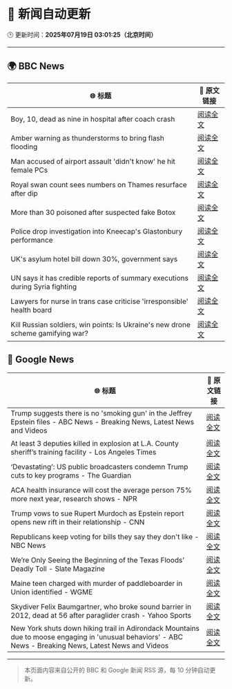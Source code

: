 # 🧠 新闻自动更新

🕒 更新时间：**2025年07月19日 03:01:25（北京时间）**

---

## 🌍 BBC News

| 🌐 标题 | 🔗 原文链接 |
|--------|-------------|
| Boy, 10, dead as nine in hospital after coach crash | [阅读全文](https://www.bbc.com/news/articles/cvg98l9x0j0o) |
| Amber warning as thunderstorms to bring flash flooding | [阅读全文](https://www.bbc.com/news/articles/c8j1nvp9440o) |
| Man accused of airport assault 'didn't know' he hit female PCs | [阅读全文](https://www.bbc.com/news/articles/clylqpzqezlo) |
| Royal swan count sees numbers on Thames resurface after dip | [阅读全文](https://www.bbc.com/news/articles/cyvjl0jv91ro) |
| More than 30 poisoned after suspected fake Botox | [阅读全文](https://www.bbc.com/news/articles/c628e5ez78yo) |
| Police drop investigation into Kneecap's Glastonbury performance | [阅读全文](https://www.bbc.com/news/articles/cly290dk226o) |
| UK's asylum hotel bill down 30%, government says | [阅读全文](https://www.bbc.com/news/articles/cgeqwv98d55o) |
| UN says it has credible reports of summary executions during Syria fighting | [阅读全文](https://www.bbc.com/news/articles/c056q0zgy8jo) |
| Lawyers for nurse in trans case criticise 'irresponsible' health board | [阅读全文](https://www.bbc.com/news/articles/cvg98nwrqpdo) |
| Kill Russian soldiers, win points: Is Ukraine's new drone scheme gamifying war? | [阅读全文](https://www.bbc.com/news/articles/c80p9k1r1dlo) |

## 📰 Google News

| 🌐 标题 | 🔗 原文链接 |
|--------|-------------|
| Trump suggests there is no 'smoking gun' in the Jeffrey Epstein files - ABC News - Breaking News, Latest News and Videos | [阅读全文](https://news.google.com/rss/articles/CBMioAFBVV95cUxOYmFHY0pIVFJtekV1eHRTU25DQlJ4Z3N4LUVIRnRqaVlLR1NYbUhQMUFXcWo3NW9sdjloZXZkcllDVjl5ZGhWc21QSVdnUUZBSjJ1N190elJ3NjNPTzh1VEJVREhlUjRUYnpaa3I0djRyYmdpSmI0Vm85Wl9YT0JHNjB4NnNZZmxkb2stRTAwY2RZZEg5bUlPYlNJbm9zQzU40gGmAUFVX3lxTE5Cbnk1RExSd2RPUVlvYnRsZU9WVHZ5NUZJRGRQS2hzeWtyYkJyei11WHlaS0o1dC1ZXzJXLTZPZm9vdlE2RlZCMmpxWW1QMzZnM2JLZUEzd1B2TE9Yc0VfLXpXVE80c1lfM0g5RlNnalRSWkQwZktpMlFLZENEUzdJQk9KNjFkYlhoUGhtZ3hIWHlTYXpZX1diMzFGb0V5TWZTVXRQLWc?oc=5) |
| At least 3 deputies killed in explosion at L.A. County sheriff’s training facility - Los Angeles Times | [阅读全文](https://news.google.com/rss/articles/CBMilAFBVV95cUxNR0JVbXJXYnR5djBCZ1RyQVFyMkpETDRkMWVLUkoybWs4TG50Z09CNXBobkQ5Y3JVYzNTam04SVRUZWxiX1BhcnAyNzRYSDNSWjRUbVBiOE9TWXNuWjlFeDRPR0pUcUtBVEZaZm93Sm43bFhDOHRaZ3ZjMkVRY0pfcjhKUWxVUFJ2ZkZoN1VlZGd4T1RU?oc=5) |
| ‘Devastating’: US public broadcasters condemn Trump cuts to key programs - The Guardian | [阅读全文](https://news.google.com/rss/articles/CBMiggFBVV95cUxOXzI2UkU1Z3FYTjJvN1FvSVdkUjhpVnF4bUhINGd5cmVwLWlhZFZYRkctVGdmWVFaWGVzbEJLRHVqWmw4Q01qY1FNTjdRN2tuYUkyWmI1dlkwbEZlNl92cWducVpsZVpoalJJZW5MaE1KY2tkRXVsQ29GWXQtN2x3eWZn?oc=5) |
| ACA health insurance will cost the average person 75% more next year, research shows - NPR | [阅读全文](https://news.google.com/rss/articles/CBMiuwFBVV95cUxQX1ozQ0FRMUpTT29saVI5bGl4cXA5clZLWjVrSTRCYjJsSDl3dFp2ZXpPYnNNTHUxZF9OMTZwUUVaRVozZzhLT1RkU18wMUItMzB0Q2lPMFY3ZUlsZE9ZWlJ2V0o5ai1iMTN5QzJzMnV6TmhqZEZCVmJlRHh4WUpkTkN3SzFPRVcxNmVCUmVFa3hGS3BXYnBmVndXQ2UxUmp0MXhSVk1tNk5UNU9OZDN5S0RpMjJUR203ZE5r?oc=5) |
| Trump vows to sue Rupert Murdoch as Epstein report opens new rift in their relationship - CNN | [阅读全文](https://news.google.com/rss/articles/CBMilAFBVV95cUxNSVIzQW44NTQtSVR3QUc3RURDS25mWVN6T2xFZDhpdHdLUW9YZWJMcTMwNVZUUGZpYUV6c3E3bjEzMU9fYXEzcmsyb2tCeEVfQndxR1lPelQ1Qi1NcERlWXgtejk4bnRuUnVKTndZTUxZLVVvazdXdlFOeWZCTEFpaTZyXzJDb0xrZ2Z2NVFYZmtaOWhn0gGaAUFVX3lxTE9IVE1nSThUMFIxRjJORXFEMVE5cFh6M0tLOFhWeUo4NnpMcU9lRXVoVWQ0Q1VZMU43N19fVWFiV2ZjZ1BHd3ZwT0tyOERJbUdIcDJ4SkJKbDlxdEU5SW5BTGp4VVo2SW1hUWpzeWttcFFmUzJFbVYxSnphUFFVTlB4Uml4SWRmMHFpeXpVc1ROQlVNLXQxU0RUTVE?oc=5) |
| Republicans keep voting for bills they say they don't like - NBC News | [阅读全文](https://news.google.com/rss/articles/CBMinAFBVV95cUxNWUNlQTRkZ1YyeE5odGJDMF96dzJlZ1lCam0wN0V4dDhsdXlqOU1KdzBSSmk4OEFudlNTU0VtcVZKd0xHZmFiWmhQU3A0ZjNiMlNEOFJJcjJKYTRnX1Zka2JVcmhLelAyUGhMTTdDTWdCZVhSWjN5LWNLX2JFZXhJUkJnVjM2VFpiSHM4QXR0QU02N0RNeEQ3UFpneXjSAVZBVV95cUxOZWN1cy1Sa0J5czFZT3pSOER4LU1tWFNRRkJFZlREb3kzVEttbk9scHo1WTh6V01PSEkxYjBnQ05LSWVpRFoxLVhFUlJwVjcwZGRFbjE0dw?oc=5) |
| We’re Only Seeing the Beginning of the Texas Floods’ Deadly Toll - Slate Magazine | [阅读全文](https://news.google.com/rss/articles/CBMikwFBVV95cUxQeV82djJfTnhVaGVFQm9CWkg0RlJndi1BNV9RQzJORmZ5UTViQ3AyV0hPamVkb0ZDdmhBOEhzZ2tUbXNhX1Rld2dndW1VSEhWV0ZZNmozNkpoUTV1Ui1hUTMzN1k5OEF1SDZKbDFlSURlUkp3MnR6YWJFejluOW1fT0h6dU9QM19CYW1ZYXlrZkc1OUU?oc=5) |
| Maine teen charged with murder of paddleboarder in Union identified - WGME | [阅读全文](https://news.google.com/rss/articles/CBMiuAJBVV95cUxQS0FXRU4wX1BXMVBESUh2czluMHVfVEpSdEQxcHFOQW9xXzBOREhoRk9wOWc4UzhORG56NmNpYUNmaDBsenozaGYyUnBpRGF5aHNvSXUyUmdDNUNwTEZqRnJCZHVBUUlRbjctQmhETk5lamFTWDJlblozZ0lvQWhwb0FxWHV3MmJQeVBJVkg3RzZjWl9mZ1BJbmN3YTNQZjZldnBSN3BDZHlLd3pfV016ekRGWXJuY0NjMmZwR1laVmJkM1gxa0JjWVptUjNGVVRjTjM1U09uQkgtd3N1X0RmM1Fwa0JFTUZIMHZ0TmIzMnhsR0xJbU9GYnBvaVkxODMzdVlQQ1EtMDhZbGh0Qm5WZ1dFbm1qMW4wWmZSUmJkOEtCb0ZTUjFMVFBDWnRoS280TW8wRlJhb1U?oc=5) |
| Skydiver Felix Baumgartner, who broke sound barrier in 2012, dead at 56 after paraglider crash - Yahoo Sports | [阅读全文](https://news.google.com/rss/articles/CBMi1wFBVV95cUxQMDhld3NzQjFlNDVjQ0xDb0R1TlJFa09jUG1WenpHQ2hkMEM3X2FzVlpyQ0JkNHhnNC0xbkp1NmtjTGhpTEFuN2pQSzMyMUxXcF9ELVA2clhvU29obHBDdHBoTl8tNFpsX0Q3eU03M2xPa1ZXV19aajV4WWQyNGVzOHRacHNPZEduOU5TUnMtV1JoSTdOOHIzNlBhRFRXbEh3VUhZQnFBUG9nZ0xHeVV5STdvUTI2dENuNWpaWnlGV1llYi04LWdfWFZEaFZFd2hvaXFDWWVKMA?oc=5) |
| New York shuts down hiking trail in Adirondack Mountains due to moose engaging in 'unusual behaviors' - ABC News - Breaking News, Latest News and Videos | [阅读全文](https://news.google.com/rss/articles/CBMingFBVV95cUxNTDFPNzlKbGdPZDhBd2prS05yTmdrTFhWb1M0NjNCQ19wazJ3WmdpaGY3cnl5djQ4M3Uzb0dITXR1RFdZSm1LNFc4RWZHWWhJenRoRkJSVmR3SmtrZ3Ntd3AyQmROdnNPZ18tWDNTV3VxVHFzLXZhSG1mZnNZT1EyTVlvcmVWRm1tWmdJNS11amlpZlVHYzlqeU9YQTlId9IBowFBVV95cUxOVlJXUV9hREJEZEF1NUQwa0ptWElOb2hRUzV1VVMwdTkwbE1hdENjMU9aQnJUZXQ5U1ZvMmNjZG1GcG05dUFvOHBIbFhYOExETGhYMGJRdEo1bW1aMk16ODMtcW5SV1ZEMnZfcm1JT1lSM0N1Ym9LUUgyenBaS2VKX3dHajZKT0JmQW56cDVOSGhCRWlFLVlYaHRBemlhaFd5dWhV?oc=5) |

---
> 本页面内容来自公开的 BBC 和 Google 新闻 RSS 源，每 10 分钟自动更新。